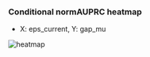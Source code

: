 ### Conditional normAUPRC heatmap

- X: eps_current, Y: gap_mu

![heatmap](/home/elicer/project_0814_2/results/20250817-013959/holdout/conditional_heatmap_eps_current_vs_gap_mu.png)
